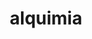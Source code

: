 ---
title: "alquimia"
layout: cache
categories: [package, develop]
meta: {"versions": ["1.0.10"], "compilers": ["gcc@=11.1.0", "oneapi@=2023.0.0"], "oss": ["ubuntu20.04"], "platforms": ["linux"], "targets": ["ppc64le", "x86_64", "x86_64_v3"], "stacks": ["e4s", "e4s-oneapi", "e4s-power", "root"], "num_specs": 31, "num_specs_by_stack": {"root": 31, "e4s-power": 14, "e4s-oneapi": 5, "e4s": 12}}
spec_details: [{"hash": "76qi2uhruatexietnaq4lquhpjbgcujl", "compiler": "gcc@=11.1.0", "versions": ["1.0.10"], "os": "ubuntu20.04", "platform": "linux", "target": "ppc64le", "variants": ["build_system=cmake", "build_type=RelWithDebInfo", "generator=make", "~ipo", "+shared"], "stacks": ["root", "e4s-power"], "size": "-", "tarball": "https://binaries.spack.io/develop/build_cache/linux-ubuntu20.04-ppc64le/gcc-11.1.0/alquimia-1.0.10/linux-ubuntu20.04-ppc64le-gcc-11.1.0-alquimia-1.0.10-76qi2uhruatexietnaq4lquhpjbgcujl.spack"}, {"hash": "lfpgygjdhfs2wbqtxsom6mw2ang4satj", "compiler": "gcc@=11.1.0", "versions": ["1.0.10"], "os": "ubuntu20.04", "platform": "linux", "target": "ppc64le", "variants": ["build_system=cmake", "build_type=Release", "generator=make", "~ipo", "+shared"], "stacks": ["root", "e4s-power"], "size": "-", "tarball": "https://binaries.spack.io/develop/build_cache/linux-ubuntu20.04-ppc64le/gcc-11.1.0/alquimia-1.0.10/linux-ubuntu20.04-ppc64le-gcc-11.1.0-alquimia-1.0.10-lfpgygjdhfs2wbqtxsom6mw2ang4satj.spack"}, {"hash": "cveiqczxvo7lpxpijjofq5lbls5xpkik", "compiler": "gcc@=11.1.0", "versions": ["1.0.10"], "os": "ubuntu20.04", "platform": "linux", "target": "ppc64le", "variants": ["build_system=cmake", "build_type=Release", "generator=make", "~ipo", "+shared"], "stacks": ["root", "e4s-power"], "size": "-", "tarball": "https://binaries.spack.io/develop/build_cache/linux-ubuntu20.04-ppc64le/gcc-11.1.0/alquimia-1.0.10/linux-ubuntu20.04-ppc64le-gcc-11.1.0-alquimia-1.0.10-cveiqczxvo7lpxpijjofq5lbls5xpkik.spack"}, {"hash": "kz564leipb3z6bxuvxw7xli2yii5vrnf", "compiler": "gcc@=11.1.0", "versions": ["1.0.10"], "os": "ubuntu20.04", "platform": "linux", "target": "ppc64le", "variants": ["build_system=cmake", "build_type=RelWithDebInfo", "generator=make", "~ipo", "+shared"], "stacks": ["root", "e4s-power"], "size": "-", "tarball": "https://binaries.spack.io/develop/build_cache/linux-ubuntu20.04-ppc64le/gcc-11.1.0/alquimia-1.0.10/linux-ubuntu20.04-ppc64le-gcc-11.1.0-alquimia-1.0.10-kz564leipb3z6bxuvxw7xli2yii5vrnf.spack"}, {"hash": "lpf456fmpxslne4p2z2ozqhs43ubxwo7", "compiler": "gcc@=11.1.0", "versions": ["1.0.10"], "os": "ubuntu20.04", "platform": "linux", "target": "ppc64le", "variants": ["build_system=cmake", "build_type=Release", "generator=make", "~ipo", "+shared"], "stacks": ["root", "e4s-power"], "size": "-", "tarball": "https://binaries.spack.io/develop/build_cache/linux-ubuntu20.04-ppc64le/gcc-11.1.0/alquimia-1.0.10/linux-ubuntu20.04-ppc64le-gcc-11.1.0-alquimia-1.0.10-lpf456fmpxslne4p2z2ozqhs43ubxwo7.spack"}, {"hash": "evvcioele6zca2byhhyrugtieabzzgpc", "compiler": "gcc@=11.1.0", "versions": ["1.0.10"], "os": "ubuntu20.04", "platform": "linux", "target": "ppc64le", "variants": ["build_system=cmake", "build_type=RelWithDebInfo", "generator=make", "~ipo", "+shared"], "stacks": ["root", "e4s-power"], "size": "-", "tarball": "https://binaries.spack.io/develop/build_cache/linux-ubuntu20.04-ppc64le/gcc-11.1.0/alquimia-1.0.10/linux-ubuntu20.04-ppc64le-gcc-11.1.0-alquimia-1.0.10-evvcioele6zca2byhhyrugtieabzzgpc.spack"}, {"hash": "ku74mjpxvwrbfjk2lp7scfwmpcuxjotg", "compiler": "gcc@=11.1.0", "versions": ["1.0.10"], "os": "ubuntu20.04", "platform": "linux", "target": "ppc64le", "variants": ["build_system=cmake", "build_type=Release", "generator=make", "~ipo", "+shared"], "stacks": ["root", "e4s-power"], "size": "-", "tarball": "https://binaries.spack.io/develop/build_cache/linux-ubuntu20.04-ppc64le/gcc-11.1.0/alquimia-1.0.10/linux-ubuntu20.04-ppc64le-gcc-11.1.0-alquimia-1.0.10-ku74mjpxvwrbfjk2lp7scfwmpcuxjotg.spack"}, {"hash": "tq2za34r53aebdamy7ysbkku3d3zhahg", "compiler": "gcc@=11.1.0", "versions": ["1.0.10"], "os": "ubuntu20.04", "platform": "linux", "target": "ppc64le", "variants": ["build_system=cmake", "build_type=Release", "generator=make", "~ipo", "+shared"], "stacks": ["root", "e4s-power"], "size": "-", "tarball": "https://binaries.spack.io/develop/build_cache/linux-ubuntu20.04-ppc64le/gcc-11.1.0/alquimia-1.0.10/linux-ubuntu20.04-ppc64le-gcc-11.1.0-alquimia-1.0.10-tq2za34r53aebdamy7ysbkku3d3zhahg.spack"}, {"hash": "lxptipjhbh4gnkk5ipperrzfg2hdrsff", "compiler": "gcc@=11.1.0", "versions": ["1.0.10"], "os": "ubuntu20.04", "platform": "linux", "target": "ppc64le", "variants": ["build_system=cmake", "build_type=Release", "generator=make", "~ipo", "+shared"], "stacks": ["root", "e4s-power"], "size": "-", "tarball": "https://binaries.spack.io/develop/build_cache/linux-ubuntu20.04-ppc64le/gcc-11.1.0/alquimia-1.0.10/linux-ubuntu20.04-ppc64le-gcc-11.1.0-alquimia-1.0.10-lxptipjhbh4gnkk5ipperrzfg2hdrsff.spack"}, {"hash": "q7zo7wiijsfma34liopw6moyve7xwnno", "compiler": "gcc@=11.1.0", "versions": ["1.0.10"], "os": "ubuntu20.04", "platform": "linux", "target": "ppc64le", "variants": ["build_system=cmake", "build_type=Release", "generator=make", "~ipo", "+shared"], "stacks": ["root", "e4s-power"], "size": "-", "tarball": "https://binaries.spack.io/develop/build_cache/linux-ubuntu20.04-ppc64le/gcc-11.1.0/alquimia-1.0.10/linux-ubuntu20.04-ppc64le-gcc-11.1.0-alquimia-1.0.10-q7zo7wiijsfma34liopw6moyve7xwnno.spack"}, {"hash": "vvvuijjjgxt6cgirzwl2z4eehoy6xce2", "compiler": "gcc@=11.1.0", "versions": ["1.0.10"], "os": "ubuntu20.04", "platform": "linux", "target": "ppc64le", "variants": ["build_system=cmake", "build_type=Release", "generator=make", "~ipo", "+shared"], "stacks": ["root", "e4s-power"], "size": "-", "tarball": "https://binaries.spack.io/develop/build_cache/linux-ubuntu20.04-ppc64le/gcc-11.1.0/alquimia-1.0.10/linux-ubuntu20.04-ppc64le-gcc-11.1.0-alquimia-1.0.10-vvvuijjjgxt6cgirzwl2z4eehoy6xce2.spack"}, {"hash": "x3jeaognbbv2ql677knyjb2lxuiv4ulp", "compiler": "gcc@=11.1.0", "versions": ["1.0.10"], "os": "ubuntu20.04", "platform": "linux", "target": "ppc64le", "variants": ["build_system=cmake", "build_type=Release", "generator=make", "~ipo", "+shared"], "stacks": ["root", "e4s-power"], "size": "-", "tarball": "https://binaries.spack.io/develop/build_cache/linux-ubuntu20.04-ppc64le/gcc-11.1.0/alquimia-1.0.10/linux-ubuntu20.04-ppc64le-gcc-11.1.0-alquimia-1.0.10-x3jeaognbbv2ql677knyjb2lxuiv4ulp.spack"}, {"hash": "dmhwaxys3ohtwzqodl3k45yus26dvzt7", "compiler": "gcc@=11.1.0", "versions": ["1.0.10"], "os": "ubuntu20.04", "platform": "linux", "target": "ppc64le", "variants": ["build_system=cmake", "build_type=Release", "generator=make", "~ipo", "+shared"], "stacks": ["root", "e4s-power"], "size": "-", "tarball": "https://binaries.spack.io/develop/build_cache/linux-ubuntu20.04-ppc64le/gcc-11.1.0/alquimia-1.0.10/linux-ubuntu20.04-ppc64le-gcc-11.1.0-alquimia-1.0.10-dmhwaxys3ohtwzqodl3k45yus26dvzt7.spack"}, {"hash": "yzz4oaqha5tdirkp43wbzac53nniw7ww", "compiler": "gcc@=11.1.0", "versions": ["1.0.10"], "os": "ubuntu20.04", "platform": "linux", "target": "ppc64le", "variants": ["build_system=cmake", "build_type=Release", "generator=make", "~ipo", "+shared"], "stacks": ["root", "e4s-power"], "size": "-", "tarball": "https://binaries.spack.io/develop/build_cache/linux-ubuntu20.04-ppc64le/gcc-11.1.0/alquimia-1.0.10/linux-ubuntu20.04-ppc64le-gcc-11.1.0-alquimia-1.0.10-yzz4oaqha5tdirkp43wbzac53nniw7ww.spack"}, {"hash": "gw6hu5y6qnq4mr72ssglgeckxjdguynm", "compiler": "oneapi@=2023.0.0", "versions": ["1.0.10"], "os": "ubuntu20.04", "platform": "linux", "target": "x86_64", "variants": ["build_system=cmake", "build_type=Release", "generator=make", "~ipo", "+shared"], "stacks": ["root", "e4s-oneapi"], "size": "-", "tarball": "https://binaries.spack.io/develop/build_cache/linux-ubuntu20.04-x86_64/oneapi-2023.0.0/alquimia-1.0.10/linux-ubuntu20.04-x86_64-oneapi-2023.0.0-alquimia-1.0.10-gw6hu5y6qnq4mr72ssglgeckxjdguynm.spack"}, {"hash": "t3fgtw4hy35arupgsfgn5ctmyk3t6hp6", "compiler": "oneapi@=2023.0.0", "versions": ["1.0.10"], "os": "ubuntu20.04", "platform": "linux", "target": "x86_64", "variants": ["build_system=cmake", "build_type=RelWithDebInfo", "generator=make", "~ipo", "+shared"], "stacks": ["root", "e4s-oneapi"], "size": "-", "tarball": "https://binaries.spack.io/develop/build_cache/linux-ubuntu20.04-x86_64/oneapi-2023.0.0/alquimia-1.0.10/linux-ubuntu20.04-x86_64-oneapi-2023.0.0-alquimia-1.0.10-t3fgtw4hy35arupgsfgn5ctmyk3t6hp6.spack"}, {"hash": "geh7vw4nmwkulwd2tuoomwrurbzj2p4y", "compiler": "oneapi@=2023.0.0", "versions": ["1.0.10"], "os": "ubuntu20.04", "platform": "linux", "target": "x86_64", "variants": ["build_system=cmake", "build_type=Release", "generator=make", "~ipo", "+shared"], "stacks": ["root", "e4s-oneapi"], "size": "-", "tarball": "https://binaries.spack.io/develop/build_cache/linux-ubuntu20.04-x86_64/oneapi-2023.0.0/alquimia-1.0.10/linux-ubuntu20.04-x86_64-oneapi-2023.0.0-alquimia-1.0.10-geh7vw4nmwkulwd2tuoomwrurbzj2p4y.spack"}, {"hash": "ylq3fuq6ullsouba3ddd73fbpqo7qawq", "compiler": "oneapi@=2023.0.0", "versions": ["1.0.10"], "os": "ubuntu20.04", "platform": "linux", "target": "x86_64", "variants": ["build_system=cmake", "build_type=RelWithDebInfo", "generator=make", "~ipo", "+shared"], "stacks": ["root", "e4s-oneapi"], "size": "-", "tarball": "https://binaries.spack.io/develop/build_cache/linux-ubuntu20.04-x86_64/oneapi-2023.0.0/alquimia-1.0.10/linux-ubuntu20.04-x86_64-oneapi-2023.0.0-alquimia-1.0.10-ylq3fuq6ullsouba3ddd73fbpqo7qawq.spack"}, {"hash": "44lqh7b2456jsn7pp4664363nvxdnoem", "compiler": "oneapi@=2023.0.0", "versions": ["1.0.10"], "os": "ubuntu20.04", "platform": "linux", "target": "x86_64", "variants": ["build_system=cmake", "build_type=RelWithDebInfo", "generator=make", "~ipo", "+shared"], "stacks": ["root", "e4s-oneapi"], "size": "-", "tarball": "https://binaries.spack.io/develop/build_cache/linux-ubuntu20.04-x86_64/oneapi-2023.0.0/alquimia-1.0.10/linux-ubuntu20.04-x86_64-oneapi-2023.0.0-alquimia-1.0.10-44lqh7b2456jsn7pp4664363nvxdnoem.spack"}, {"hash": "qazo7oochyn3anaale4su6rztqowj2pi", "compiler": "gcc@=11.1.0", "versions": ["1.0.10"], "os": "ubuntu20.04", "platform": "linux", "target": "x86_64_v3", "variants": ["build_system=cmake", "build_type=Release", "generator=make", "~ipo", "+shared"], "stacks": ["root", "e4s"], "size": "-", "tarball": "https://binaries.spack.io/develop/build_cache/linux-ubuntu20.04-x86_64_v3/gcc-11.1.0/alquimia-1.0.10/linux-ubuntu20.04-x86_64_v3-gcc-11.1.0-alquimia-1.0.10-qazo7oochyn3anaale4su6rztqowj2pi.spack"}, {"hash": "f6djf6i6xpu6khwxbrs2mcyn77v3he4g", "compiler": "gcc@=11.1.0", "versions": ["1.0.10"], "os": "ubuntu20.04", "platform": "linux", "target": "x86_64_v3", "variants": ["build_system=cmake", "build_type=Release", "generator=make", "~ipo", "+shared"], "stacks": ["root", "e4s"], "size": "-", "tarball": "https://binaries.spack.io/develop/build_cache/linux-ubuntu20.04-x86_64_v3/gcc-11.1.0/alquimia-1.0.10/linux-ubuntu20.04-x86_64_v3-gcc-11.1.0-alquimia-1.0.10-f6djf6i6xpu6khwxbrs2mcyn77v3he4g.spack"}, {"hash": "2725yuvh5po6k3ud3xxbycvkxuhy4ote", "compiler": "gcc@=11.1.0", "versions": ["1.0.10"], "os": "ubuntu20.04", "platform": "linux", "target": "x86_64_v3", "variants": ["build_system=cmake", "build_type=RelWithDebInfo", "generator=make", "~ipo", "+shared"], "stacks": ["root", "e4s"], "size": "-", "tarball": "https://binaries.spack.io/develop/build_cache/linux-ubuntu20.04-x86_64_v3/gcc-11.1.0/alquimia-1.0.10/linux-ubuntu20.04-x86_64_v3-gcc-11.1.0-alquimia-1.0.10-2725yuvh5po6k3ud3xxbycvkxuhy4ote.spack"}, {"hash": "pihszvmw6zvhrn6nohibrbvsp6t6kmig", "compiler": "gcc@=11.1.0", "versions": ["1.0.10"], "os": "ubuntu20.04", "platform": "linux", "target": "x86_64_v3", "variants": ["build_system=cmake", "build_type=Release", "generator=make", "~ipo", "+shared"], "stacks": ["root", "e4s"], "size": "-", "tarball": "https://binaries.spack.io/develop/build_cache/linux-ubuntu20.04-x86_64_v3/gcc-11.1.0/alquimia-1.0.10/linux-ubuntu20.04-x86_64_v3-gcc-11.1.0-alquimia-1.0.10-pihszvmw6zvhrn6nohibrbvsp6t6kmig.spack"}, {"hash": "jh5ohihp5zoyzngotmbgi4nczyibzhag", "compiler": "gcc@=11.1.0", "versions": ["1.0.10"], "os": "ubuntu20.04", "platform": "linux", "target": "x86_64_v3", "variants": ["build_system=cmake", "build_type=Release", "generator=make", "~ipo", "+shared"], "stacks": ["root", "e4s"], "size": "-", "tarball": "https://binaries.spack.io/develop/build_cache/linux-ubuntu20.04-x86_64_v3/gcc-11.1.0/alquimia-1.0.10/linux-ubuntu20.04-x86_64_v3-gcc-11.1.0-alquimia-1.0.10-jh5ohihp5zoyzngotmbgi4nczyibzhag.spack"}, {"hash": "22calylqg3id4ffisaucdclwzvrcp3ml", "compiler": "gcc@=11.1.0", "versions": ["1.0.10"], "os": "ubuntu20.04", "platform": "linux", "target": "x86_64_v3", "variants": ["build_system=cmake", "build_type=Release", "generator=make", "~ipo", "+shared"], "stacks": ["root", "e4s"], "size": "-", "tarball": "https://binaries.spack.io/develop/build_cache/linux-ubuntu20.04-x86_64_v3/gcc-11.1.0/alquimia-1.0.10/linux-ubuntu20.04-x86_64_v3-gcc-11.1.0-alquimia-1.0.10-22calylqg3id4ffisaucdclwzvrcp3ml.spack"}, {"hash": "vjw4oemjalknrnb47xcgmgfafjjhl2li", "compiler": "gcc@=11.1.0", "versions": ["1.0.10"], "os": "ubuntu20.04", "platform": "linux", "target": "x86_64_v3", "variants": ["build_system=cmake", "build_type=Release", "generator=make", "~ipo", "+shared"], "stacks": ["root", "e4s"], "size": "-", "tarball": "https://binaries.spack.io/develop/build_cache/linux-ubuntu20.04-x86_64_v3/gcc-11.1.0/alquimia-1.0.10/linux-ubuntu20.04-x86_64_v3-gcc-11.1.0-alquimia-1.0.10-vjw4oemjalknrnb47xcgmgfafjjhl2li.spack"}, {"hash": "3grl3wicz3jywm7pexzxnhccvsitzvwi", "compiler": "gcc@=11.1.0", "versions": ["1.0.10"], "os": "ubuntu20.04", "platform": "linux", "target": "x86_64_v3", "variants": ["build_system=cmake", "build_type=RelWithDebInfo", "generator=make", "~ipo", "+shared"], "stacks": ["root", "e4s"], "size": "-", "tarball": "https://binaries.spack.io/develop/build_cache/linux-ubuntu20.04-x86_64_v3/gcc-11.1.0/alquimia-1.0.10/linux-ubuntu20.04-x86_64_v3-gcc-11.1.0-alquimia-1.0.10-3grl3wicz3jywm7pexzxnhccvsitzvwi.spack"}, {"hash": "yzc57a4gppbfpybqved3xan6x62wqvmk", "compiler": "gcc@=11.1.0", "versions": ["1.0.10"], "os": "ubuntu20.04", "platform": "linux", "target": "x86_64_v3", "variants": ["build_system=cmake", "build_type=Release", "generator=make", "~ipo", "+shared"], "stacks": ["root", "e4s"], "size": "-", "tarball": "https://binaries.spack.io/develop/build_cache/linux-ubuntu20.04-x86_64_v3/gcc-11.1.0/alquimia-1.0.10/linux-ubuntu20.04-x86_64_v3-gcc-11.1.0-alquimia-1.0.10-yzc57a4gppbfpybqved3xan6x62wqvmk.spack"}, {"hash": "tjwl3zx7sb6nwzokhto6k72577evxza3", "compiler": "gcc@=11.1.0", "versions": ["1.0.10"], "os": "ubuntu20.04", "platform": "linux", "target": "x86_64_v3", "variants": ["build_system=cmake", "build_type=Release", "generator=make", "~ipo", "+shared"], "stacks": ["root", "e4s"], "size": "-", "tarball": "https://binaries.spack.io/develop/build_cache/linux-ubuntu20.04-x86_64_v3/gcc-11.1.0/alquimia-1.0.10/linux-ubuntu20.04-x86_64_v3-gcc-11.1.0-alquimia-1.0.10-tjwl3zx7sb6nwzokhto6k72577evxza3.spack"}, {"hash": "db4oaa3hfhuf5amds66hemwdyxpeyzim", "compiler": "gcc@=11.1.0", "versions": ["1.0.10"], "os": "ubuntu20.04", "platform": "linux", "target": "x86_64_v3", "variants": ["build_system=cmake", "build_type=RelWithDebInfo", "generator=make", "~ipo", "+shared"], "stacks": ["root", "e4s"], "size": "-", "tarball": "https://binaries.spack.io/develop/build_cache/linux-ubuntu20.04-x86_64_v3/gcc-11.1.0/alquimia-1.0.10/linux-ubuntu20.04-x86_64_v3-gcc-11.1.0-alquimia-1.0.10-db4oaa3hfhuf5amds66hemwdyxpeyzim.spack"}, {"hash": "z5acx2ogfgamhki6zo7l4rrurqwrfv55", "compiler": "gcc@=11.1.0", "versions": ["1.0.10"], "os": "ubuntu20.04", "platform": "linux", "target": "x86_64_v3", "variants": ["build_system=cmake", "build_type=Release", "generator=make", "~ipo", "+shared"], "stacks": ["root", "e4s"], "size": "-", "tarball": "https://binaries.spack.io/develop/build_cache/linux-ubuntu20.04-x86_64_v3/gcc-11.1.0/alquimia-1.0.10/linux-ubuntu20.04-x86_64_v3-gcc-11.1.0-alquimia-1.0.10-z5acx2ogfgamhki6zo7l4rrurqwrfv55.spack"}]
---